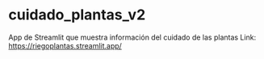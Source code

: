 # cuidado_plantas_v2
App de Streamlit que muestra información del cuidado de las plantas
Link: https://riegoplantas.streamlit.app/